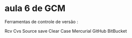 # aula 6 de GCM



Ferramentas de controle de versão :

Rcv
Cvs
Source save
Clear Case
Mercurial
GitHub
BitBucket
